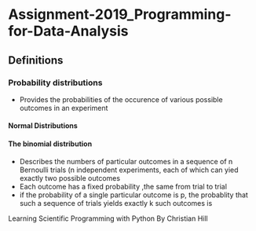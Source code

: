 # Assignment-2019_Programming-for-Data-Analysis

## Definitions

### Probability distributions

* Provides the probabilities of the occurence of various possible outcomes in an experiment


#### Normal Distributions

#### The binomial distribution

* Describes the numbers of particular outcomes in a sequence of n Bernoulli trials  (n independent experiments, each of which can yied exactly two possible outcomes 
* Each outcome has a fixed probability ,the same from trial to trial
* if the probability of a single particular outcome is p, the probablity that such a sequence of trials yields exactly k such outcomes is



Learning Scientific Programming with Python By Christian Hill